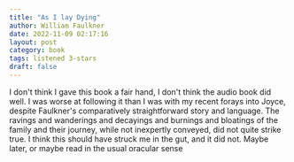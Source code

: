 ```yaml
---
title: "As I lay Dying"
author: William Faulkner
date: 2022-11-09 02:17:16
layout: post
category: book
tags: listened 3-stars
draft: false
---
```


I don't think I gave this book a fair hand, I don't think the audio book did well. I was worse at following it than I was with my recent forays into Joyce, despite Faulkner's comparatively straightforward story and language. The ravings and wanderings and decayings and burnings and bloatings of the family and their journey, while not inexpertly conveyed, did not quite strike true. I think this should have struck me in the gut, and it did not. Maybe later, or maybe read in the usual oracular sense

